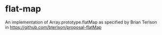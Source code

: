 # flat-map
An implementation of Array.prototype.flatMap as specified by Brian Terlson in https://github.com/bterlson/proposal-flatMap
